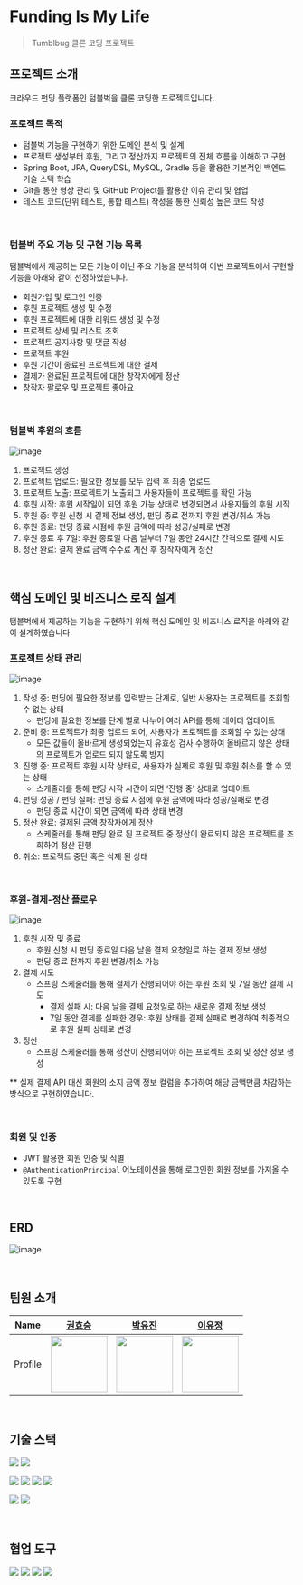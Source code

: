 # Funding Is My Life

> Tumblbug 클론 코딩 프로젝트

## 프로젝트 소개

크라우드 펀딩 플랫폼인 텀블벅을 클론 코딩한 프로젝트입니다.

### 프로젝트 목적

- 텀블벅 기능을 구현하기 위한 도메인 분석 및 설계
- 프로젝트 생성부터 후원, 그리고 정산까지 프로젝트의 전체 흐름을 이해하고 구현
- Spring Boot, JPA, QueryDSL, MySQL, Gradle 등을 활용한 기본적인 백엔드 기술 스택 학습
- Git을 통한 형상 관리 및 GitHub Project를 활용한 이슈 관리 및 협업
- 테스트 코드(단위 테스트, 통합 테스트) 작성을 통한 신뢰성 높은 코드 작성

<br>

### 텀블벅 주요 기능 및 구현 기능 목록

텀블벅에서 제공하는 모든 기능이 아닌 주요 기능을 분석하여 이번 프로젝트에서 구현할 기능을 아래와 같이 선정하였습니다.

- 회원가입 및 로그인 인증
- 후원 프로젝트 생성 및 수정
- 후원 프로젝트에 대한 리워드 생성 및 수정
- 프로젝트 상세 및 리스트 조회
- 프로젝트 공지사항 및 댓글 작성
- 프로젝트 후원
- 후원 기간이 종료된 프로젝트에 대한 결제
- 결제가 완료된 프로젝트에 대한 창작자에게 정산
- 창작자 팔로우 및 프로젝트 좋아요

<br>

### 텀블벅 후원의 흐름

![image](https://github.com/Ogu-Family/fiml-backend/assets/113650170/ab181b92-b147-4341-962c-1826d3bcc513)

1. 프로젝트 생성
2. 프로젝트 업로드: 필요한 정보를 모두 입력 후 최종 업로드
3. 프로젝트 노출: 프로젝트가 노출되고 사용자들이 프로젝트를 확인 가능
4. 후원 시작: 후원 시작일이 되면 후원 가능 상태로 변경되면서 사용자들의 후원 시작
5. 후원 중: 후원 신청 시 결제 정보 생성, 펀딩 종료 전까지 후원 변경/취소 가능
6. 후원 종료: 펀딩 종료 시점에 후원 금액에 따라 성공/실패로 변경
7. 후원 종료 후 7일: 후원 종료일 다음 날부터 7일 동안 24시간 간격으로 결제 시도
8. 정산 완료: 결제 완료 금액 수수료 계산 후 창작자에게 정산

<br>

## 핵심 도메인 및 비즈니스 로직 설계

텀블벅에서 제공하는 기능을 구현하기 위해 핵심 도메인 및 비즈니스 로직을 아래와 같이 설계하였습니다.

### 프로젝트 상태 관리

![image](https://github.com/Ogu-Family/fiml-backend/assets/113650170/dd8a7f29-d291-4921-ac42-47b3be5ac9e7)

1. 작성 중: 펀딩에 필요한 정보를 입력받는 단계로, 일반 사용자는 프로젝트를 조회할 수 없는 상태
    - 펀딩에 필요한 정보를 단계 별로 나누어 여러 API를 통해 데이터 업데이트
2. 준비 중: 프로젝트가 최종 업로드 되어, 사용자가 프로젝트를 조회할 수 있는 상태
    - 모든 값들이 올바르게 생성되었는지 유효성 검사 수행하여 올바르지 않은 상태의 프로젝트가 업로드 되지 않도록 방지
3. 진행 중: 프로젝트 후원 시작 상태로, 사용자가 실제로 후원 및 후원 취소를 할 수 있는 상태
    - 스케줄러를 통해 펀딩 시작 시간이 되면 ‘진행 중’ 상태로 업데이트
4. 펀딩 성공 / 펀딩 실패: 펀딩 종료 시점에 후원 금액에 따라 성공/실패로 변경
    - 펀딩 종료 시간이 되면 금액에 따라 상태 변경
5. 정산 완료: 결제된 금액 창작자에게 정산
    - 스케줄러를 통해 펀딩 완료 된 프로젝트 중 정산이 완료되지 않은 프로젝트를 조회하여 정산 진행
6. 취소: 프로젝트 중단 혹은 삭제 된 상태

<br>

### 후원-결제-정산 플로우

![image](https://github.com/Ogu-Family/fiml-backend/assets/113650170/c23c2835-aac3-4a38-97b5-316a546a731e)

1. 후원 시작 및 종료
    - 후원 신청 시 펀딩 종료일 다음 날을 결제 요청일로 하는 결제 정보 생성
    - 펀딩 종료 전까지 후원 변경/취소 가능
2. 결제 시도
    - 스프링 스케줄러를 통해 결제가 진행되어야 하는 후원 조회 및 7일 동안 결제 시도
        - 결제 실패 시: 다음 날을 결제 요청일로 하는 새로운 결제 정보 생성
        - 7일 동안 결제를 실패한 경우: 후원 상태를 결제 실패로 변경하여 최종적으로 후원 실패 상태로 변경
3. 정산
    - 스프링 스케줄러를 통해 정산이 진행되어야 하는 프로젝트 조회 및 정산 정보 생성

** 실제 결제 API 대신 회원의 소지 금액 정보 컬럼을 추가하여 해당 금액만큼 차감하는 방식으로 구현하였습니다.

<br>

### 회원 및 인증

- JWT 활용한 회원 인증 및 식별
- `@AuthenticationPrincipal` 어노테이션을 통해 로그인한 회원 정보를 가져올 수 있도록 구현

<br>

## ERD

![image](https://github.com/Ogu-Family/fiml-backend/assets/113650170/6141dde8-a6bc-4714-9d9f-2eca6cbd90fe)

<br>

## 팀원 소개

|  Name   |             [권효승](https://github.com/hyoguoo)              |             [박유진](https://github.com/eugene225)              |             [이유정](https://github.com/letskuku)              |
|:-------:|:----------------------------------------------------------:|:------------------------------------------------------------:|:-----------------------------------------------------------:|
| Profile | <img width="100px" src="https://github.com/hyoguoo.png" /> | <img width="100px" src="https://github.com/eugene225.png" /> | <img width="100px" src="https://github.com/letskuku.png" /> |

<br>

## 기술 스택

<img src="https://img.shields.io/badge/Java 17-008FC7?style=for-the-badge&logo=Java&logoColor=white"></img>
<img src="https://img.shields.io/badge/JUnit5-25A162?style=for-the-badge&logo=JUnit5&logoColor=white"></img>

<img src="https://img.shields.io/badge/Spring 6.1.1-58CC02?style=for-the-badge&logo=Spring&logoColor=white"/></img>
<img src="https://img.shields.io/badge/Spring Boot 3.2.0-6DB33F?style=for-the-badge&logo=Spring Boot&logoColor=white"/></img>
<img src="https://img.shields.io/badge/Spring Data JPA-ECD53F?style=for-the-badge&logo=JPA&logoColor=white"/></img>
<img src="https://img.shields.io/badge/Query DSL-669DF6?style=for-the-badge&logo=JPA&logoColor=white"/></img>

<img src="https://img.shields.io/badge/MySQL 8.0-4479A1?style=for-the-badge&logo=MySQL&logoColor=white"></img>
<img src="https://img.shields.io/badge/Gradle-02303A?style=for-the-badge&logo=Gradle&logoColor=white"></img>

<br>

## 협업 도구

<img src="https://img.shields.io/badge/Git-F05032.svg?style=for-the-badge&logo=Git&logoColor=white"></img>
<img src="https://img.shields.io/badge/GitHub Project-181717.svg?style=for-the-badge&logo=GitHub&logoColor=white"></img>
<img src="https://img.shields.io/badge/Notion-000000?style=for-the-badge&logo=Notion&logoColor=white"></img>
<img src="https://img.shields.io/badge/Swagger-85EA2D?style=for-the-badge&logo=Swagger&logoColor=white"></img>
